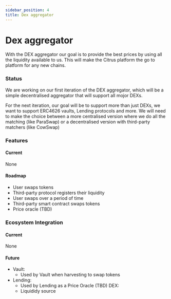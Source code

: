 ```yaml
---
sidebar_position: 4
title: Dex aggregator
---
```


# Dex aggregator

With the DEX aggregator our goal is to provide the best prices by using all the liquidity available to us. This will make the Citrus platform the go to platform for any new chains.


### Status

We are working on our first iteration of the DEX aggregator, which will be a simple decentralised aggregator that will support all mojor DEXs.

For the next iteration, our goal will be to support more than just DEXs, we want to support ERC4626 vaults, Lending protocols and more. We will need to make the choice between a more centralised version where we do all the matching (like ParaSwap) or a decentralised version with third-party matchers (like CowSwap)


### Features

#### Current

None

#### Roadmap

- User swaps tokens
- Third-party protocol registers their liquidity
- User swaps over a period of time
- Third-party smart contract swaps tokens
- Price oracle (TBD)


### Ecosystem Integration

#### Current

None 

#### Future

- Vault:
  - Used by Vault when harvesting to swap tokens
- Lending:
  - Used by Lending as a Price Oracle (TBD)
DEX:
  - Liquididy source
